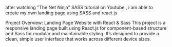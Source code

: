 after watching "The Net Ninja" SASS tutorial on Youtube , i am able to create my own landing page using SASS and react js 


Project Overview: Landing Page Website with React & Sass
This project is a responsive landing page built using React.js for component-based structure and Sass for modular and maintainable styling. It’s designed to provide a clean, simple user interface that works across different device sizes.

